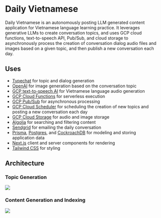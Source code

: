 # Daily Vietnamese

Daily Vietnamese is an autonomously posting LLM generated content application for Vietnamese language learning practice. It leverages generative LLMs to create conversation topics, and uses GCP cloud functions, text-to-speech API, Pub/Sub, and cloud storage to asynchronously process the creation of conversation dialog audio files and images based on a given topic, and then publish a new conversation each day.

## Uses

- [Typechat](https://github.com/microsoft/TypeChat) for topic and dialog generation
- [OpenAI](https://platform.openai.com/docs/overview) for image generation based on the conversation topic
- [GCP text-to-speech AI](https://cloud.google.com/text-to-speech) for Vietnamese language audio generation
- [GCP Cloud Functions](https://cloud.google.com/functions) for serverless execution
- [GCP Pub/Sub](https://cloud.google.com/pubsub) for asynchronous processing
- [GCP Cloud Scheduler](https://cloud.google.com/scheduler) for scheduling the creation of new topics and posting a new conversation each day
- [GCP Cloud Storage](https://cloud.google.com/storage) for audio and image storage
- [Algolia](https://www.algolia.com/) for searching and filtering content
- [Sendgrid](https://sendgrid.com/) for emailing the daily conversation
- [Prisma](https://www.prisma.io/), [Postgres](https://www.postgresql.org/), and [CockroachDB](https://www.cockroachlabs.com/) for modeling and storing application data
- [Next.js](https://nextjs.org/) client and server components for rendering
- [Tailwind CSS](https://tailwindcss.com/) for styling

## Architecture

### Topic Generation

[![](https://mermaid.ink/img/pako:eNpNkMuKwzAMRX9FaNWB5geyKLTJZlZdpLt6FsZWm0D8QJY7DEn-fdwxU6qV4B7ORVrQBEvY4p11HOHSKw9ljstgRrJ5Jt6gaQ6rYdJCjQn-QZy0TME3aZL8twE9yMsKp2vFujdq-Ie-nh5YIwcXC9vtzpH88fOjFnY1fSmLrAanGlQxvPrfxMDhe4V-iSHJnSltyuMeHbHTky2XLU-RQhnJkcK2rJZuOs-iUPmtoDpLGH68wVY40x5ztKWrn3T5icP2pudE2y-lp2gu?type=png)](https://mermaid.live/edit#pako:eNpNkMuKwzAMRX9FaNWB5geyKLTJZlZdpLt6FsZWm0D8QJY7DEn-fdwxU6qV4B7ORVrQBEvY4p11HOHSKw9ljstgRrJ5Jt6gaQ6rYdJCjQn-QZy0TME3aZL8twE9yMsKp2vFujdq-Ie-nh5YIwcXC9vtzpH88fOjFnY1fSmLrAanGlQxvPrfxMDhe4V-iSHJnSltyuMeHbHTky2XLU-RQhnJkcK2rJZuOs-iUPmtoDpLGH68wVY40x5ztKWrn3T5icP2pudE2y-lp2gu)

### Content Generation and Indexing

[![](https://mermaid.ink/img/pako:eNptVN1qpDAUfpWQqyk0LzAsC1PnpzPb6Ram0BtvgjlqQBOJse2ivvsmnlhMq94Y8_2dj2hPMy2AbmlheFOS132qiLt2_S0rQXQVmJEw9psMOdisZJlW72BabqVWrJW2w6dcG5YZcAtVMCF5pQsC76DsQB42EzNZEG8z76hNElj7iXSH7g_k1-S5dCNfbgO5zjBEeQn4Zpts8DWJhBNkBGhjdN047FP_twG1O48IelqCnFJEDapBweiP4dq_6NYWBtqRRNCVxpDWxn3xTkg9597_rAsnaBdl7TzjbiVXMGCy5gUEyUNoAmXOfidQD0hF8FcZUQnT3kAOK4MFqw9tRDxQ8D3iJGj75lGLCUKCYxTeS809PIfUnhjAzwieUNhZLisX7jxvT4fmGq0ecbVfKynq_RS1tCz4FJT6U_JCLHxaZjVrG4CsHGfE8lRF0fqk0p0gN6uNK3Jc6T2aIShJJeDTnxzrsoWEl8301h0MtwrRLtHIl4n8p99Vha4kd2b-pve0BlNzKdxH3ntkSm0JNaR06x4F5LyrbEpTNToo76y-_VMZ3VrTwT3tGoGluN9DTbc5r1oY_wPetGbR?type=png)](https://mermaid.live/edit#pako:eNptVN1qpDAUfpWQqyk0LzAsC1PnpzPb6Ram0BtvgjlqQBOJse2ivvsmnlhMq94Y8_2dj2hPMy2AbmlheFOS132qiLt2_S0rQXQVmJEw9psMOdisZJlW72BabqVWrJW2w6dcG5YZcAtVMCF5pQsC76DsQB42EzNZEG8z76hNElj7iXSH7g_k1-S5dCNfbgO5zjBEeQn4Zpts8DWJhBNkBGhjdN047FP_twG1O48IelqCnFJEDapBweiP4dq_6NYWBtqRRNCVxpDWxn3xTkg9597_rAsnaBdl7TzjbiVXMGCy5gUEyUNoAmXOfidQD0hF8FcZUQnT3kAOK4MFqw9tRDxQ8D3iJGj75lGLCUKCYxTeS809PIfUnhjAzwieUNhZLisX7jxvT4fmGq0ecbVfKynq_RS1tCz4FJT6U_JCLHxaZjVrG4CsHGfE8lRF0fqk0p0gN6uNK3Jc6T2aIShJJeDTnxzrsoWEl8301h0MtwrRLtHIl4n8p99Vha4kd2b-pve0BlNzKdxH3ntkSm0JNaR06x4F5LyrbEpTNToo76y-_VMZ3VrTwT3tGoGluN9DTbc5r1oY_wPetGbR)
